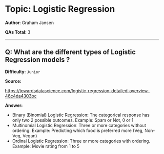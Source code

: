 # Topic: Logistic Regression

**Author**: Graham Jansen

**QAs Total**: 3

---

## Q: What are the different types of Logistic Regression models ?

**Difficulty:** `Junior`

**Source:**

https://towardsdatascience.com/logistic-regression-detailed-overview-46c4da4303bc

**Answer:**

* Binary (Binomial) Logistic Regression: The categorical response has only two 2 possible outcomes. Example: Spam or Not, 0 or 1
* Multinomial Logistic Regression: Three or more categories without ordering. Example: Predicting which food is preferred more (Veg, Non-Veg, Vegan)
* Ordinal Logistic Regression: Three or more categories with ordering. Example: Movie rating from 1 to 5

